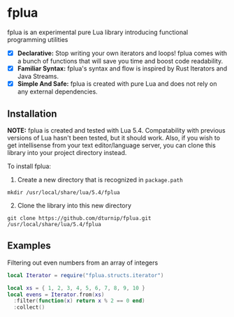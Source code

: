 # fplua

fplua is an experimental pure Lua library introducing functional programming utilities

- [x] **Declarative:** Stop writing your own iterators and loops! fplua comes with a bunch of functions that will save you time and boost code readability.
- [x] **Familiar Syntax:** fplua's syntax and flow is inspired by Rust Iterators and Java Streams.
- [x] **Simple And Safe:** fplua is created with pure Lua and does not rely on any external dependencies.

## Installation

**NOTE:** fplua is created and tested with Lua 5.4. Compatability with previous versions of Lua hasn't been tested, but it should work. Also, if you wish to get intellisense from your text editor/language server, you can clone this library into your project directory instead.

To install fplua:

1. Create a new directory that is recognized in `package.path`

```
mkdir /usr/local/share/lua/5.4/fplua
```

2. Clone the library into this new directory

```
git clone https://github.com/dturnip/fplua.git /usr/local/share/lua/5.4/fplua
```

## Examples

Filtering out even numbers from an array of integers

```lua
local Iterator = require("fplua.structs.iterator")

local xs = { 1, 2, 3, 4, 5, 6, 7, 8, 9, 10 }
local evens = Iterator.from(xs)
  :filter(function(x) return x % 2 == 0 end)
  :collect()
```
